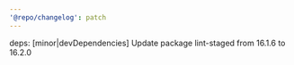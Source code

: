 ```yaml
---
'@repo/changelog': patch
---
```


deps: [minor|devDependencies] Update package lint-staged from 16.1.6 to 16.2.0
